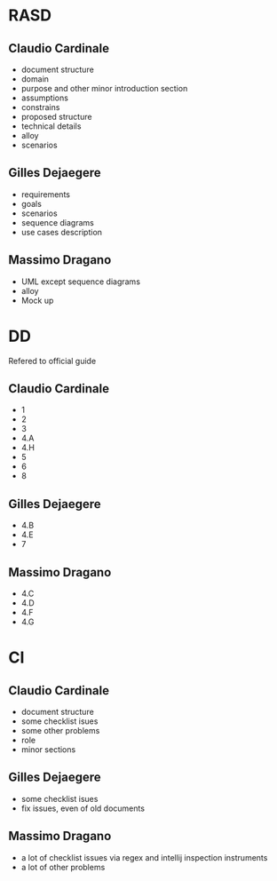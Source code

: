 # RASD
## Claudio Cardinale
* document structure
* domain
* purpose and other minor introduction section
* assumptions
* constrains 
* proposed structure
* technical details
* alloy
* scenarios

## Gilles Dejaegere
* requirements
* goals
* scenarios
* sequence diagrams
* use cases description

## Massimo Dragano
* UML except sequence diagrams
* alloy
* Mock up

# DD
Refered to official guide
## Claudio Cardinale
* 1
* 2
* 3
* 4.A
* 4.H
* 5
* 6
* 8

## Gilles Dejaegere
* 4.B
* 4.E
* 7

## Massimo Dragano
* 4.C
* 4.D
* 4.F
* 4.G

# CI
## Claudio Cardinale
* document structure
* some checklist isues
* some other problems
* role
* minor sections

## Gilles Dejaegere
* some checklist isues
* fix issues, even of old documents

## Massimo Dragano
* a lot of checklist issues via regex and intellij inspection instruments
* a lot of other problems
